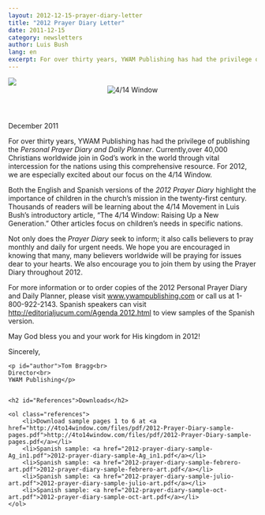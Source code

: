 ```yaml
---
layout: 2012-12-15-prayer-diary-letter
title: "2012 Prayer Diary Letter"
date: 2011-12-15
category: newsletters
author: Luis Bush
lang: en
excerpt: For over thirty years, YWAM Publishing has had the privilege of publishing the Personal Prayer Diary and Daily Planner. Currently,over 40,000 Christians worldwide join in God’s work in the world through vital intercession for the nations using this comprehensive resource. For 2012, we are especially excited about our focus on the 4/14 Window. Both the English and Spanish versions of the 2012 Prayer Diary highlight the importance of children in the church’s mission in the twenty-first century.
---
```

<div id="newsletter">
<aside>
	<img src="{{ site.baseurl }}/assets/newsletters/images/2011/12/15/icon_envelope.png">
</aside>
<header>
	<img alt="4/14 Window" src="{{ site.baseurl }}/assets/newsletters/images/2011/12/15/web_logo_v4_alternative.1.png">
</header>
<article>
	<p id="first-paragraph"><time datetime="2011-12">December 2011</time></p>
	<p>For over thirty years, YWAM Publishing has had the privilege of publishing the <em>Personal Prayer Diary and Daily Planner</em>. Currently,over 40,000 Christians worldwide join in God’s work in the world through vital intercession for the nations using this comprehensive resource. For 2012, we are especially excited about our focus on the 4/14 Window.</p>
	<p>Both the English and Spanish versions of the <em>2012 Prayer Diary</em> highlight the importance of children in the church’s mission in the twenty-first century. Thousands of readers will be learning about the 4/14 Movement in Luis Bush’s introductory article, “The 4/14 Window: Raising Up a New Generation.” Other articles focus on children’s needs in specific nations.</p>
	<p>Not only does the <em>Prayer Diary</em> seek to inform; it also calls believers to pray monthly and daily for urgent needs. We hope you are encouraged in knowing that many, many believers worldwide will be praying for issues dear to your hearts. We also encourage you to join them by using the Prayer Diary throughout 2012.</p>
	<p>For more information or to order copies of the 2012 Personal Prayer Diary and Daily Planner, please visit <a href="www.ywampublishing.com">www.ywampublishing.com</a> or call us at 1-800-922-2143. Spanish speakers can visit <a href="http://editorialjucum.com/Agenda 2012.html">http://editorialjucum.com/Agenda 2012.html</a> to view samples of the Spanish version.</p>
	<p>May God bless you and your work for His kingdom in 2012!</p>
	<p>Sincerely,</p>

	<p id="author">Tom Bragg<br>
	Director<br>
	YWAM Publishing</p>


	<h2 id="References">Downloads</h2>

	<ol class="references">
		<li>Download sample pages 1 to 6 at <a href="http://4to14window.com/files/pdf/2012-Prayer-Diary-sample-pages.pdf">http://4to14window.com/files/pdf/2012-Prayer-Diary-sample-pages.pdf</a></li>
		<li>Spanish sample: <a href="2012-prayer-diary-sample-Ag_in1.pdf">2012-prayer-diary-sample-Ag_in1.pdf</a></li>
		<li>Spanish sample: <a href="2012-prayer-diary-sample-febrero-art.pdf">2012-prayer-diary-sample-febrero-art.pdf</a></li>
		<li>Spanish sample: <a href="2012-prayer-diary-sample-julio-art.pdf">2012-prayer-diary-sample-julio-art.pdf</a></li>
		<li>Spanish sample: <a href="2012-prayer-diary-sample-oct-art.pdf">2012-prayer-diary-sample-oct-art.pdf</a></li>
	</ol>
</article>

</div>
